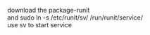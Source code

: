download the package-runit    
and sudo ln -s /etc/runit/sv/<server> /run/runit/service/    
use sv to start service    
